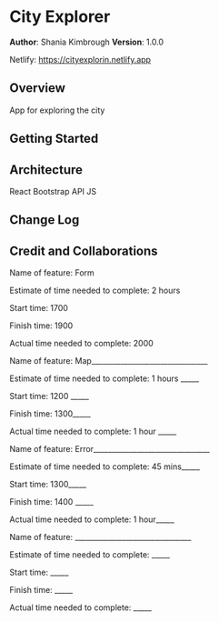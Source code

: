 # City Explorer

**Author**: Shania Kimbrough
**Version**: 1.0.0 

Netlify: https://cityexplorin.netlify.app

## Overview
App for exploring the city

## Getting Started
<!-- What are the steps that a user must take in order to build this app on their own machine and get it running? -->

## Architecture
React Bootstrap
API
JS

## Change Log
<!-- Use this area to document the iterative changes made to your application as each feature is successfully implemented. Use time stamps. Here's an example:

01-01-2001 4:59pm - Application now has a fully-functional express server, with a GET route for the location resource. -->

## Credit and Collaborations

Name of feature: Form

Estimate of time needed to complete: 2 hours

Start time: 1700

Finish time: 1900

Actual time needed to complete: 2000


Name of feature: Map________________________________

Estimate of time needed to complete: 1 hours _____

Start time: 1200 _____

Finish time: 1300_____

Actual time needed to complete: 1 hour _____

Name of feature: Error________________________________

Estimate of time needed to complete: 45 mins_____

Start time: 1300_____

Finish time: 1400 _____

Actual time needed to complete: 1 hour_____

Name of feature: ________________________________

Estimate of time needed to complete: _____

Start time: _____

Finish time: _____

Actual time needed to complete: _____